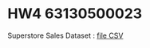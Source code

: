 # HW4 63130500023

Superstore Sales Dataset : [file CSV](https://raw.githubusercontent.com/safesit23/INT214-Statistics/main/datasets/superstore_sales.csv)
